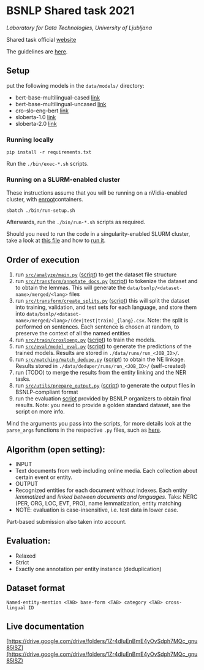 # BSNLP Shared task 2021
*Laboratory for Data Technologies, University of Ljubljana*

Shared task official [website](http://bsnlp.cs.helsinki.fi/shared-task.html)

The guidelines are [here](http://bsnlp.cs.helsinki.fi/System_response_guidelines-1.2.pdf).

## Setup

put the following models in the `data/models/` directory:
- bert-base-multilingual-cased [link](https://huggingface.co/bert-base-multilingual-cased)
- bert-base-multilingual-uncased [link](https://huggingface.co/bert-base-multilingual-uncased)
- cro-slo-eng-bert [link](https://www.clarin.si/repository/xmlui/handle/11356/1330)
- sloberta-1.0 [link](https://www.clarin.si/repository/xmlui/handle/11356/1387)
- sloberta-2.0 [link](https://www.clarin.si/repository/xmlui/handle/11356/1397)

### Running locally
```
pip install -r requirements.txt
```
Run the `./bin/exec-*.sh` scripts.

### Running on a SLURM-enabled cluster
These instructions assume that you will be running on a nVidia-enabled cluster, with [enroot](https://github.com/nvidia/enroot)containers.
```
sbatch ./bin/run-setup.sh
```
Afterwards, run the `./bin/run-*.sh` scripts as required.

Should you need to run the code in a singularity-enabled SLURM cluster, take a look at [this file](./bin/singularity-commands.sh) and how to [run it](./bin/run-singularity.sh).

## Order of execution

1. run [`src/analyze/main.py`](./src/analyze/main.py) ([script](./bin/exec-main.sh)) to get the dataset file structure
2. run [`src/transform/annotate_docs.py`](./src/transform/annotate_docs.py) ([script](./bin/exec-annotate.sh)) to tokenize the dataset and to obtain the lemmas. This will generate the `data/bsnlp/<dataset-name>/merged/<lang>` files
3. run [`src/transform/create_splits.py`](src/transform/create_splits.py)  ([script](./bin/exec-splits.sh)) this will split the dataset into training, validation, and test sets for each language, and store them into `data/bsnlp/<dataset-name>/merged/<lang>/(dev|test|train)_{lang}.csv`. Note: the split is performed on sentences. Each sentence is chosen at random, to preserve the context of all the named entities
4. run [`src/train/crosloeng.py`](./src/train/crosloeng.py) ([script](./bin/run-bert-train.sh)) to train the models.
5. run [`src/eval/model_eval.py`](./src/eval/model_eval.py) ([script](./bin/run-bert-pred.sh)) to generate the predictions of the trained models. Results are stored in `./data/runs/run_<JOB_ID>/`.
6. run [`src/matching/match_dedupe.py`](./src/matching/match_dedupe.py) ([script](./bin/run-dedupe.sh)) to obtain the NE linkage. Results stored in `./data/deduper/runs/run_<JOB_ID>/` (self-created)
7. run (TODO) to merge the results from the entity linking and the NER tasks.
8. run [`src/utils/prepare_output.py`](`./src/utils/prepare_output.py`) ([script](./bin/exec-output.sh)) to generate the output files in BSNLP-compliant format
9. run the evaluation [script](./bin/run-eval.sh) provided by BSNLP organizers to obtain final results. Note: you need to provide a golden standard dataset, see the script on more info.

 Mind the arguments you pass into the scripts, for more details look at the `parse_args` functions in the respective `.py` files, such as [here](./src/train/crosloeng.py).

## Algorithm (open setting):

* INPUT
 * Text documents from web including online media. Each collection about certain event or entity.
* OUTPUT 
 * Recognized entities for each document without indexes. Each entity *lemmatized* and *linked between documents and languages*. Taks: NERC (PER, ORG, LOC, EVT, PRO), name lemmatization, entity matching
 * NOTE: evaluation is case-insensitive, i.e. test data in lower case.

Part-based submission also taken into account.

## Evaluation:

* Relaxed
* Strict
 * Exactly one annotation per entity instance (deduplication) 

## Dataset format

```
Named-entity-mention <TAB> base-form <TAB> category <TAB> cross-lingual ID
```
## Live documentation

[https://drive.google.com/drive/folders/1Zr4dIuEnBmE4yOvSdph7MQc_gnu85ISZ](https://drive.google.com/drive/folders/1Zr4dIuEnBmE4yOvSdph7MQc_gnu85ISZ)
